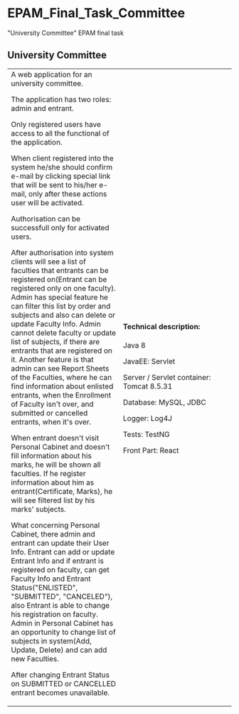 # EPAM_Final_Task_Committee
"University Committee" EPAM final task 

<h2>University Committee</h3>

<table style="table-layout: fixed; width:100%;">
  <tr>
    <td>
A web application for an university committee.

The application has two roles: admin and entrant.

Only registered users have access to all the functional of the application.

When client registered into the system he/she should confirm e-mail by clicking special link that will be sent to his/her e-mail, only after these actions user will be activated.

Authorisation can be successfull only for activated users.

After authorisation into system clients will see a list of faculties that entrants can be registered on(Entrant can be registered only on one faculty). 
Admin has special feature he can filter this list by order and subjects and also can delete or update Faculty Info. Admin cannot delete faculty or update list of subjects, if there are entrants that are registered on it.
Another feature is that admin can see Report Sheets of the Faculties, where he can find information about enlisted entrants, when the Enrollment of Faculty isn't over, and submitted or cancelled entrants, when it's over.

When entrant doesn't visit Personal Cabinet and doesn't fill information about his marks, he will be shown all faculties.
If he register information about him as entrant(Certificate, Marks), he will see filtered list by his marks' subjects.

What concerning Personal Cabinet, there admin and entrant can update their User Info.
Entrant can add or update Entrant Info and if entrant is registered on faculty, can get Faculty Info and Entrant Status("ENLISTED", "SUBMITTED", "CANCELED"), also Entrant is able to change his registration on faculty. 
Admin in Personal Cabinet has an opportunity to change list of subjects in system(Add, Update, Delete) and can add new Faculties. 

After changing Entrant Status on SUBMITTED or CANCELLED entrant becomes unavailable.
</td>
    <td style="width:50%;"><h4>Technical description:</h4>

Java 8

JavaEE: Servlet

Server / Servlet container: Tomcat 8.5.31

Database: MySQL, JDBC

Logger: Log4J

Tests: TestNG

Front Part: React</td>
  </tr>
</table>
